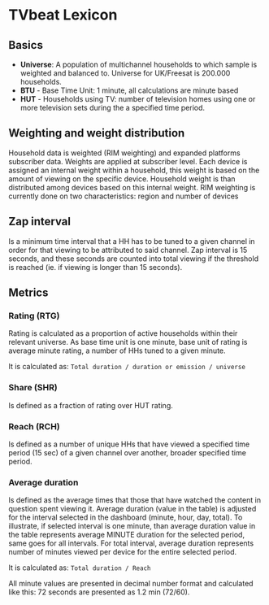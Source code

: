 # TVbeat Lexicon

## Basics

+ **Universe**: A population of multichannel households to which sample is weighted and balanced to. Universe for UK/Freesat is 200.000 households.
+ **BTU** - Base Time Unit: 1 minute, all calculations are minute based
+ **HUT** - Households using TV: number of television homes using one or more television sets during the a specified time period.

## Weighting and weight distribution

Household data is weighted (RIM weighting) and expanded platforms subscriber data.
Weights are applied at subscriber level. Each device is assigned an internal
weight within a household, this weight is based on the amount of viewing
on the specific device. Household weight is than distributed among devices
based on this internal weight. RIM weighting is currently done on two
characteristics: region and number of devices

## Zap interval
Is a minimum time interval that a HH has to be tuned to a given channel in order for that viewing to be attributed to said channel. Zap interval is 15 seconds, and these seconds are counted into total viewing if the threshold is reached (ie. if viewing is longer than 15 seconds).

## Metrics

### **Rating (RTG)**
Rating is calculated as a proportion of active households within their
relevant universe. As base time unit is one minute, base unit of rating is average minute
rating, a number of HHs tuned to a given minute. 

It is calculated as:
``` Total duration / duration or emission / universe ```

### **Share (SHR)**
Is defined as a fraction of rating over HUT rating.

### **Reach (RCH)**
Is defined as a number of unique HHs that have viewed a specified time period (15 sec) of a given channel over another, broader specified time period.

### **Average duration**
Is defined as the average times that those that have watched the content in question spent viewing it. Average duration (value in the table) is adjusted for the interval selected in the dashboard (minute, hour, day, total). To illustrate, if selected interval is one minute, than average duration value in the table represents average MINUTE duration for the selected period, same goes for all intervals. For total interval, average duration represents number of minutes viewed per device for the entire selected period.

It is calculated as:
``` Total duration / Reach ```

All minute values are presented in decimal number format and calculated like this: 72 seconds are presented as 1.2 min (72/60).
